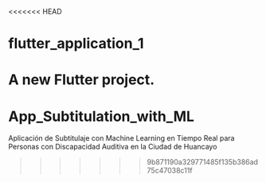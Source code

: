 <<<<<<< HEAD
# flutter_application_1

A new Flutter project.
=======
# App_Subtitulation_with_ML
Aplicación de Subtitulaje con Machine Learning en Tiempo Real para Personas con Discapacidad Auditiva en la Ciudad de Huancayo
>>>>>>> 9b871190a329771485f135b386ad75c47038c11f
